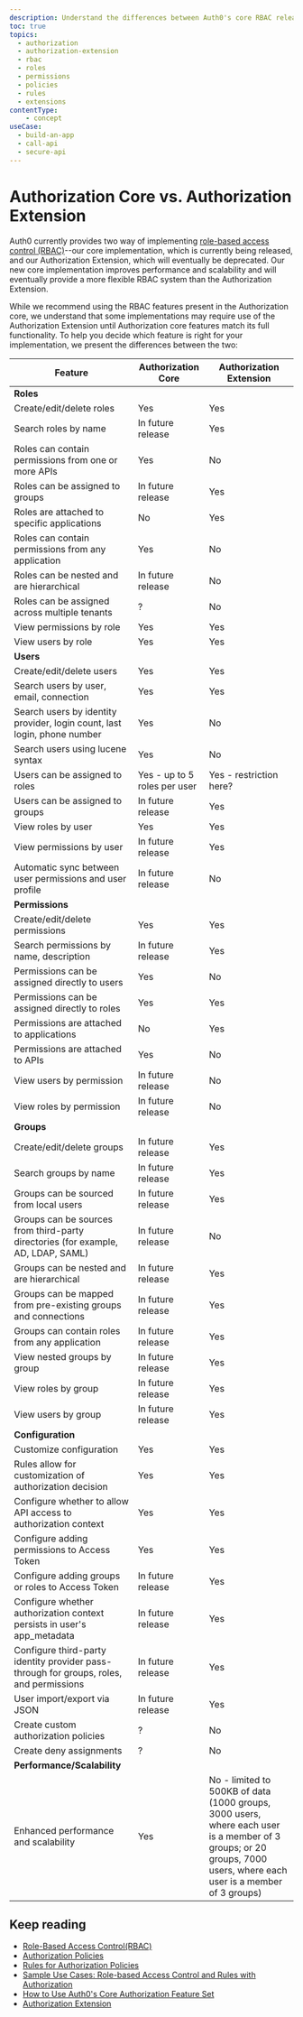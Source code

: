 ```yaml
---
description: Understand the differences between Auth0's core RBAC release and the Authorization Extension.
toc: true
topics:
  - authorization
  - authorization-extension
  - rbac
  - roles
  - permissions
  - policies
  - rules
  - extensions
contentType: 
    - concept
useCase:
  - build-an-app
  - call-api
  - secure-api
---
```

# Authorization Core vs. Authorization Extension

Auth0 currently provides two way of implementing [role-based access control (RBAC)](/authorization/concepts/rbac)--our core implementation, which is currently being released, and our Authorization Extension, which will eventually be deprecated. Our new core implementation improves performance and scalability and will eventually provide a more flexible RBAC system than the Authorization Extension.

While we recommend using the RBAC features present in the Authorization core, we understand that some implementations may require use of the Authorization Extension until Authorization core features match its full functionality. To help you decide which feature is right for your implementation, we present the differences between the two:

| Feature | Authorization Core | Authorization Extension |
|---------|--------------------|-------------------------|
| **Roles** |
| Create/edit/delete roles | Yes | Yes |
| Search roles by name | In future release | Yes |
| Roles can contain permissions from one or more APIs | Yes | No |
| Roles can be assigned to groups | In future release | Yes |
| Roles are attached to specific applications | No | Yes |
| Roles can contain permissions from any application | Yes | No |
| Roles can be nested and are hierarchical | In future release | No |
| Roles can be assigned across multiple tenants | ? | No |
| View permissions by role | Yes | Yes |
| View users by role | Yes | Yes |
| **Users** |
| Create/edit/delete users | Yes | Yes |
| Search users by user, email, connection | Yes | Yes |
| Search users by identity provider, login count, last login, phone number | Yes | No |
| Search users using lucene syntax | Yes | No |
| Users can be assigned to roles | Yes - up to 5 roles per user | Yes - restriction here? |
| Users can be assigned to groups | In future release | Yes |
| View roles by user | Yes | Yes |
| View permissions by user | In future release | Yes |
| Automatic sync between user permissions and user profile | In future release | No |
| **Permissions** |
| Create/edit/delete permissions | Yes | Yes |
| Search permissions by name, description | In future release | Yes |
| Permissions can be assigned directly to users | Yes | No |
| Permissions can be assigned directly to roles | Yes | Yes |
| Permissions are attached to applications | No | Yes |
| Permissions are attached to APIs | Yes | No |
| View users by permission | In future release | No |
| View roles by permission | In future release | No |
| **Groups** |
| Create/edit/delete groups | In future release | Yes |
| Search groups by name | In future release | Yes |
| Groups can be sourced from local users | In future release | Yes |
| Groups can be sources from third-party directories (for example, AD, LDAP, SAML) | In future release | No |
| Groups can be nested and are hierarchical | In future release | Yes |
| Groups can be mapped from pre-existing groups and connections | In future release | Yes |
| Groups can contain roles from any application | In future release | Yes |
| View nested groups by group | In future release | Yes |
| View roles by group | In future release | Yes |
| View users by group | In future release | Yes |
| **Configuration** |
| Customize configuration | Yes | Yes |
| Rules allow for customization of authorization decision | Yes | Yes |
| Configure whether to allow API access to authorization context | Yes | Yes |
| Configure adding permissions to Access Token | Yes | Yes |
| Configure adding groups or roles to Access Token | In future release | Yes |
| Configure whether authorization context persists in user's app_metadata | In future release | Yes |
| Configure third-party identity provider pass-through for groups, roles, and permissions | In future release | Yes |
| User import/export via JSON | In future release | Yes |
| Create custom authorization policies | ? | No |
| Create deny assignments | ? | No |
| **Performance/Scalability** |
| Enhanced performance and scalability | Yes | No - limited to 500KB of data (1000 groups, 3000 users, where each user is a member of 3 groups; or 20 groups, 7000 users, where each user is a member of 3 groups) |

## Keep reading

- [Role-Based Access Control(RBAC)](/authorization/concepts/rbac)
- [Authorization Policies](/authorization/concepts/policies)
- [Rules for Authorization Policies](/authorization/concepts/authz-rules)
- [Sample Use Cases: Role-based Access Control and Rules with Authorization](/authorization/concepts/sample-use-cases)
- [How to Use Auth0's Core Authorization Feature Set](/authorization/guides/how-to)
- [Authorization Extension](/extensions/authorization-extension)